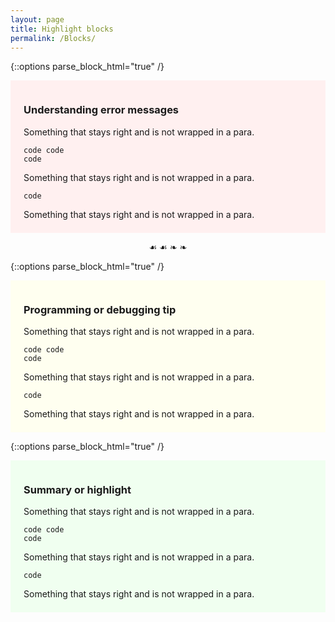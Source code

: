 ```yaml
---
layout: page
title: Highlight blocks 
permalink: /Blocks/
---
```



{::options parse_block_html="true" /}
<div style="background-color: #fff0f0; padding: 1em 1.5em 0.5em; margin-bottom: 1em">

### Understanding error messages

Something that stays right and is not wrapped in a para.

    code code
    code

Something that stays right and is not wrapped in a para.

```
code
```

Something that stays right and is not wrapped in a para.

</div>

<div align="center">
☙ ☙ ❧ ❧
</div>

{::options parse_block_html="true" /}
<div style="background-color: #fffff0; padding: 1em 1.5em 0.5em; margin-bottom: 1em">

### Programming or debugging tip

Something that stays right and is not wrapped in a para.

    code code
    code

Something that stays right and is not wrapped in a para.

```
code
```

Something that stays right and is not wrapped in a para.

</div>



{::options parse_block_html="true" /}
<div style="background-color: #f0fff0; padding: 1em 1.5em 0.5em; margin-bottom: 1em">

### Summary or highlight

Something that stays right and is not wrapped in a para.

    code code
    code

Something that stays right and is not wrapped in a para.

```
code
```

Something that stays right and is not wrapped in a para.

</div>

